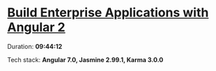 

# [Build Enterprise Applications with Angular 2](https://www.udemy.com/course/angular2-advanced/)

Duration: **09:44:12**

Tech stack: **Angular 7.0, Jasmine 2.99.1, Karma 3.0.0**
